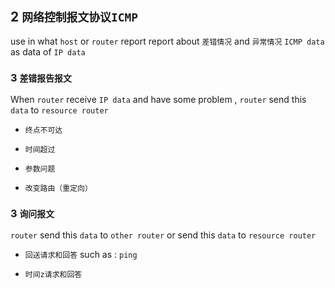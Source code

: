## 2 `网络控制报文协议ICMP` 
use in what `host` or `router` report report about `差错情况` and `异常情况` 
`ICMP data` as data of `IP data` 

### 3  `差错报告报文` 
When `router` receive `IP data` and have some problem , `router` send this `data` to `resource router` 

* `终点不可达` 

* `时间超过` 

* `参数问题` 

* `改变路由（重定向）` 


### 3  `询问报文` 
`router` send this `data` to `other router` or send this `data` to `resource router` 

* `回送请求和回答` 
such as : `ping` 

* `时间z请求和回答` 

